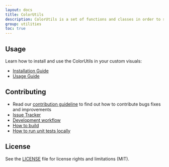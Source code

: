 ```yaml
---
layout: docs
title: ColorUtils
description: ColorUtils is a set of functions and classes in order to simplify color manipulations for Power BI custom visuals
group: utilities
toc: true
---
```


## Usage
Learn how to install and use the ColorUtils in your custom visuals:
* [Installation Guide](./docs/usage/installation-guide.md)
* [Usage Guide](./docs/usage/usage-guide.md)

## Contributing
* Read our [contribution guideline](./CONTRIBUTING.md) to find out how to contribute bugs fixes and improvements
* [Issue Tracker](https://github.com/Microsoft/powerbi-visuals-utils-colorutils/issues)
* [Development workflow](./docs/dev/development-workflow.md)
* [How to build](./docs/dev/development-workflow.md#how-to-build)
* [How to run unit tests locally](./docs/dev/development-workflow.md#how-to-run-unit-tests-locally)

## License
See the [LICENSE](./LICENSE) file for license rights and limitations (MIT).